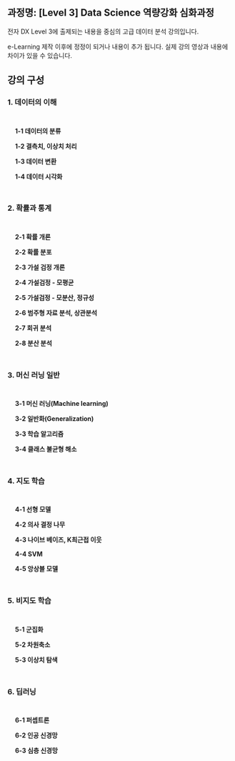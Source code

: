 과정명: [Level 3] Data Science 역량강화 심화과정
-------------------------------------

전자 DX Level 3에 출제되는 내용을 중심의 고급 데이터 분석 강의입니다.

e-Learning 제작 이후에 정정이 되거나 내용이 추가 됩니다. 실제 강의 영상과 내용에 차이가 있을 수 있습니다.

## 강의 구성


### 1. 데이터의 이해

<div style="border: 0px solid #ddd; padding: 12px; margin-top: 5px; margin-left:5px">

**1-1 데이터의 분류**

**1-2 결측치, 이상치 처리**

**1-3 데이터 변환**

**1-4 데이터 시각화**
    
</div>

### 2. 확률과 통계

<div style="border: 0px solid #ddd; padding: 12px; margin-top: 5px; margin-left:5px">

**2-1 확률 개론**

**2-2 확률 분포**

**2-3 가설 검정 개론**

**2-4 가설검정 - 모평균**

**2-5 가설검정 - 모분산, 정규성**

**2-6 범주형 자료 분석, 상관분석**

**2-7 회귀 분석**

**2-8 분산 분석**

</div>

### 3. 머신 러닝 일반

<div style="border: 0px solid #ddd; padding: 12px; margin-top: 5px; margin-left:5px">

**3-1 머신 러닝(Machine learning)**

**3-2 일반화(Generalization)**

**3-3 학습 알고리즘**

**3-4 클래스 불균형 해소**
    
</div>


### 4. 지도 학습

<div style="border: 0px solid #ddd; padding: 12px; margin-top: 5px; margin-left:5px">
    
**4-1 선형 모델**

**4-2 의사 결정 나무**

**4-3 나이브 베이즈, K최근접 이웃**

**4-4 SVM**

**4-5 앙상블 모델**

</div>

### 5. 비지도 학습

<div style="border: 0px solid #ddd; padding: 12px; margin-top: 5px; margin-left:5px">
    
**5-1 군집화**

**5-2 차원축소**

**5-3 이상치 탐색**

</div>

### 6. 딥러닝
    
<div style="border: 0px solid #ddd; padding: 12px; margin-top: 5px; margin-left:5px">

**6-1 퍼셉트론**

**6-2 인공 신경망**

**6-3 심층 신경망**
    
</div>
